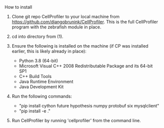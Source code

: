How to install
1. 	Clone git repo CellProfiler to your local machine from https://github.com/djangobrunink/CellProfiler.
	This is the full CellProfiler program with the zebrafish module in place. 

2. 	cd into directory from (1).

3. 	Ensure the following is installed on the machine (if CP was installed earlier, this is likely already in place):
	- Python 3.8 (64-bit)
	- Microsoft Visual C++ 2008 Redistributable Package and its 64-bit SP1
	- C++ Build Tools
	- Java Runtime Environment
	- Java Development Kit

4. 	Run the following commands:
	- "pip install cython future hypothesis numpy protobuf six mysqlclient"
	- "pip install -e ."

5. 	Run CellProfiler by running 'cellprofiler' from the command line.